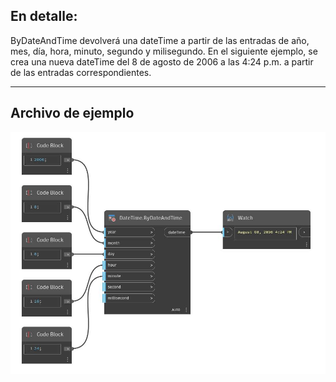 ## En detalle:
ByDateAndTime devolverá una dateTime a partir de las entradas de año, mes, día, hora, minuto, segundo y milisegundo. En el siguiente ejemplo, se crea una nueva dateTime del 8 de agosto de 2006 a las 4:24 p.m. a partir de las entradas correspondientes.
___
## Archivo de ejemplo

![ByDateAndTime](./DSCore.DateTime.ByDateAndTime_img.jpg)

